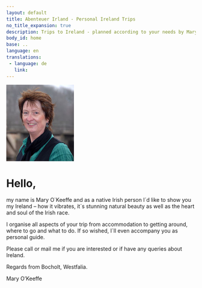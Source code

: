 ```yaml
---
layout: default
title: Abenteuer Irland - Personal Ireland Trips
no_title_expansion: true
description: Trips to Ireland - planned according to your needs by Mary O'Keeffe.
body_id: home
base: ..
language: en
translations:
 - language: de
   link: 
---
```

<img class="floatright" width="180" height="203" src="img/Mary-11.jpg">

# Hello,

my name is Mary O`Keeffe and as a native Irish person I´d like to show you my Ireland –
how it vibrates, it´s stunning natural beauty as well as the heart and soul of the Irish race.

I organise all aspects of your trip from accommodation to getting around, where to go and
what to do. If so wished, I´ll even accompany you as personal guide.

Please call or mail me if you are interested or if have any queries about Ireland.

Regards from Bocholt, Westfalia.

Mary O’Keeffe

